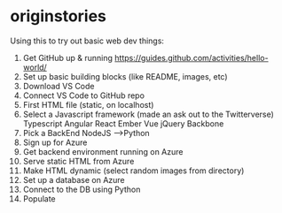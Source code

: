# originstories

Using this to try out basic web dev things:

1. Get GitHub up & running
  https://guides.github.com/activities/hello-world/
2. Set up basic building blocks (like README, images, etc)
3. Download VS Code
4. Connect VS Code to GitHub repo
5. First HTML file (static, on localhost)
6. Select a Javascript framework (made an ask out to the Twitterverse)
      Typescript
      Angular
      React
      Ember
      Vue
      jQuery
      Backbone
7. Pick a BackEnd
      NodeJS
      -->Python
9. Sign up for Azure
10. Get backend environment running on Azure
11. Serve static HTML from Azure
12. Make HTML dynamic (select random images from directory)
13. Set up a database on Azure
14. Connect to the DB using Python
15. Populate
